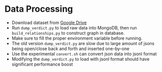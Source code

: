 # Data Processing

- Download dataset from [Google Drive](https://drive.google.com/drive/folders/1t6fFUE45dhDPdNkm5Yg2BgPFqt7HoE_E?usp=sharing)
- Run `dump_verdict.py` to load raw data into MongoDB, then run `build_relationships.py` to construct graph in database.
- Make sure to fill the proper environment variable before running.
- The old version `dump_verdict.py` are slow due to large amount of jsons being open/close back and forth and inserted one-by-one
- Use the experimental `convert.sh` can convert json data into jsonl format
- Modifying the `dump_verdict.py` to load with jsonl format should have significant performance boost

